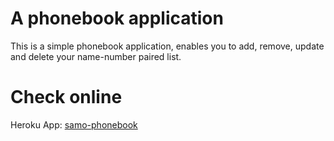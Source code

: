# A phonebook application
This is a simple phonebook application, enables you to add, remove, update and delete your name-number paired list.

# Check online
Heroku App: [samo-phonebook](https://samo-phonebook.herokuapp.com)